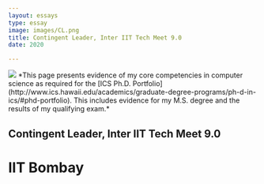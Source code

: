 ```yaml
---
layout: essays  
type: essay
image: images/CL.png
title: Contingent Leader, Inter IIT Tech Meet 9.0
date: 2020 

---
```

<img class="ui image" src="{{ site.baseurl }}/images/CL.png ">
*This page presents evidence of my core competencies in computer science as required for the [ICS Ph.D. Portfolio](http://www.ics.hawaii.edu/academics/graduate-degree-programs/ph-d-in-ics/#phd-portfolio). This includes evidence for my M.S. degree and the results of my qualifying exam.*

## Contingent Leader, Inter IIT Tech Meet 9.0
# IIT Bombay
